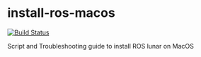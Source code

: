# install-ros-macos

[![Build Status](https://travis-ci.org/vinay0410/install-ros-macos.svg?branch=master)](https://travis-ci.org/vinay0410/install-ros-macos)

Script and Troubleshooting guide to install ROS lunar on MacOS
